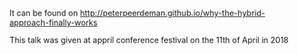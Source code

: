 It can be found on http://peterpeerdeman.github.io/why-the-hybrid-approach-finally-works

This talk was given at appril conference festival on the 11th of April in 2018
